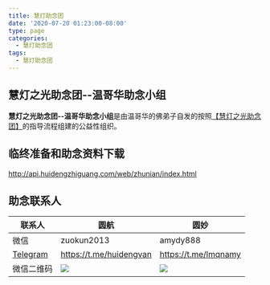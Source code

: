 ```yaml
---
title: 慧灯助念团
date: '2020-07-20 01:23:00-08:00'
type: page
categories:
  - 慧灯助念团
tags:
  - 慧灯助念团
---
```


## 慧灯之光助念团--温哥华助念小组

**慧灯之光助念团--温哥华助念小组**是由温哥华的佛弟子自发的按照[【慧灯之光助念团】](https://www.huidengzhiguang.com/index.php/qita-lanmu/lisheng-shiye/linzhong-zhunian/3631-2019-04-24)的指导流程组建的公益性组织。

## 临终准备和助念资料下载

<http://api.huidengzhiguang.com/web/zhunian/index.html>

## 助念联系人

 联系人 | 圆航 | 圆妙
---------|----------|---------
 微信 | zuokun2013 | amydy888
 [Telegram](https://telegram.org) | <https://t.me/huidengvan> | <https://t.me/lmqnamy>
 微信二维码 | ![](/up/yuanhang.jpg) | ![](/up/yuanmiao.jpg)
